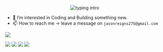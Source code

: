 <p align="center">
<img src="https://readme-typing-svg.herokuapp.com/?color=08CE90&center=true&vCenter=true&lines=Hello+everyone!!!;My+name%27s+Prince+Sharma.;I%27m+a+full-stack+developer." alt="typing intro">
</p>

- 👀 I’m interested in Coding and Building something new.
- 📫 How to reach me -> leave a message on `jasonreigns275@gmail.com`

<!---
P-25/P-25 is a ✨ special ✨ repository because its `README.md` (this file) appears on your GitHub profile.
You can click the Preview link to take a look at your changes.
--->
![](https://komarev.com/ghpvc/?username=your-github-P-25&color=blueviolet)

![](http://github-profile-summary-cards.vercel.app/api/cards/profile-details?username=P-25&theme=midnight_purple)
![](http://github-profile-summary-cards.vercel.app/api/cards/repos-per-language?username=P-25&theme=midnight_purple)
![](http://github-profile-summary-cards.vercel.app/api/cards/stats?username=P-25&theme=midnight_purple)
![](http://github-profile-summary-cards.vercel.app/api/cards/productive-time?username=P-25&theme=midnight_purple&utcOffset=5.30)

